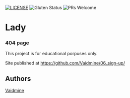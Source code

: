 [![LICENSE](https://img.shields.io/badge/license-MIT-blue.svg?style=flat-square)](https://github.com/belauzas/HTML5-website-template/blob/master/LICENSE.md)
![Gluten Status](https://img.shields.io/badge/Gluten-Free-green.svg)
![PRs Welcome](https://img.shields.io/badge/PRs-welcome-brightgreen.svg)

# Lady
### 404 page


This project is for educational porpuses only. 

Site published at https://github.com/Vaidmine/06_sign-up/


## Authors
[Vaidmine](https://github.com/vaidmine)
